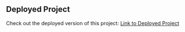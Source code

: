 ## Deployed Project

Check out the deployed version of this project:
[Link to Deployed Project](https://diya-sarvaiya.github.io/dream-home/)